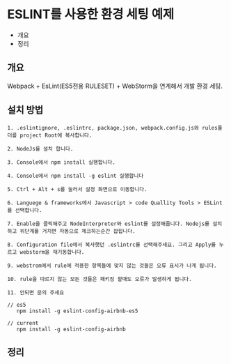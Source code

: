 # ESLINT를 사용한 환경 세팅 예제

* 개요
* 정리

## 개요
Webpack + EsLint(ES5전용 RULESET) + WebStorm을 연계해서 개발 환경 세팅.
    
## 설치 방법

    1. .eslintignore, .eslintrc, package.json, webpack.config.js와 rules폴더를 project Root에 복사합니다.
    
    2. NodeJs를 설치 합니다.
    
    3. Console에서 npm install 실행합니다.
    
    4. Console에서 npm install -g eslint 실행합니다
    
    5. Ctrl + Alt + s를 눌러서 설정 화면으로 이동합니다.
    
    6. Languege & frameworks에서 Javascript > code Quallity Tools > ESLint를 선택합니다.
    
    7. Enable을 클릭해주고 NodeInterpreter와 eslint를 설정해줍니다. Nodejs를 설치하고 위단계를 거치면 자동으로 체크하는순간 잡힙니다.
    
    8. Configuration file에서 복사햇던 .eslintrc를 선택해주세요. 그리고 Apply를 누르고 webstorm을 재기동합니다.
    
    9. webstrom에서 rule에 적용한 항목들에 맞지 않는 것들은 오류 표시가 나게 됩니다.
    
    10. rule을 따르지 않는 모든 것들은 패키징 할때도 오류가 발생하게 됩니다.
    
    11. 안되면 문의 주세요
    
    // es5
       npm install -g eslint-config-airbnb-es5
       
    // current
       npm install -g eslint-config-airbnb
   
## 정리



